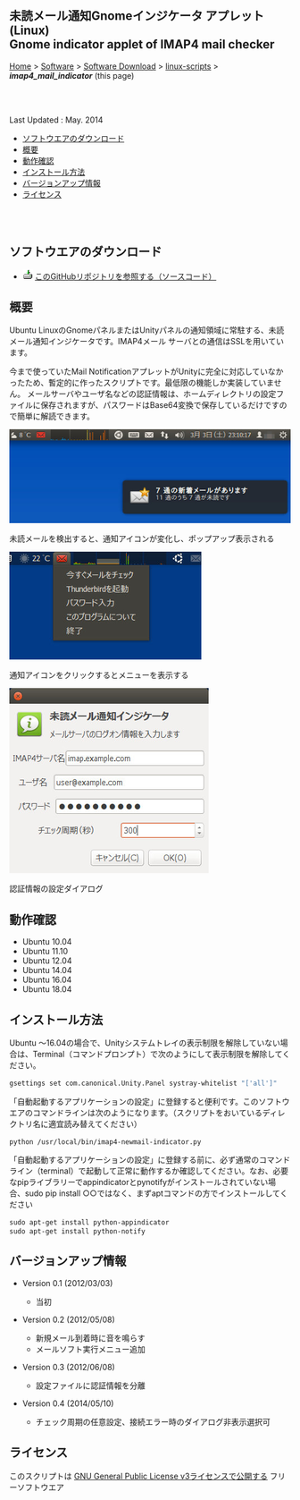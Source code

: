 ## 未読メール通知Gnomeインジケータ アプレット (Linux)<br />Gnome indicator applet of IMAP4 mail checker<!-- omit in toc -->

[Home](https://oasis3855.github.io/webpage/) > [Software](https://oasis3855.github.io/webpage/software/index.html) > [Software Download](https://oasis3855.github.io/webpage/software/software-download.html) > [linux-scripts](../README.md) > ***imap4_mail_indicator*** (this page)

<br />
<br />

Last Updated : May. 2014

- [ソフトウエアのダウンロード](#ソフトウエアのダウンロード)
- [概要](#概要)
- [動作確認](#動作確認)
- [インストール方法](#インストール方法)
- [バージョンアップ情報](#バージョンアップ情報)
- [ライセンス](#ライセンス)

<br />
<br />

## ソフトウエアのダウンロード

- ![download icon](../readme_pics/soft-ico-download-darkmode.gif)    [このGitHubリポジトリを参照する（ソースコード）](../imap4_mail_indicator/)

## 概要

Ubuntu LinuxのGnomeパネルまたはUnityパネルの通知領域に常駐する、未読メール通知インジケータです。IMAP4メール サーバとの通信はSSLを用いています。

今まで使っていたMail NotificationアプレットがUnityに完全に対応していなかったため、暫定的に作ったスクリプトです。最低限の機能しか実装していません。
メールサーバやユーザ名などの認証情報は、ホームディレクトリの設定ファイルに保存されますが、パスワードはBase64変換で保存しているだけですので簡単に解読できます。 


![未読メールを検出すると、通知アイコンが変化し、ポップアップ表示される ](readme_pics/soft-imap4mail-indicator02.jpg)

未読メールを検出すると、通知アイコンが変化し、ポップアップ表示される 

![通知アイコンをクリックするとメニューを表示する ](readme_pics/soft-imap4mail-indicator01.jpg)

通知アイコンをクリックするとメニューを表示する 

![認証情報の設定ダイアログ ](readme_pics/soft-imap4mail-indicator03.jpg)

認証情報の設定ダイアログ 

## 動作確認

-  Ubuntu 10.04
-  Ubuntu 11.10
-  Ubuntu 12.04
-  Ubuntu 14.04
-  Ubuntu 16.04
-  Ubuntu 18.04 

## インストール方法

Ubuntu 〜16.04の場合で、Unityシステムトレイの表示制限を解除していない場合は、Terminal（コマンドプロンプト）で次のようにして表示制限を解除してください。

```Bash
gsettings set com.canonical.Unity.Panel systray-whitelist "['all']"
```

「自動起動するアプリケーションの設定」に登録すると便利です。このソフトウエアのコマンドラインは次のようになります。（スクリプトをおいているディレクトリ名に適宜読み替えてください）

```
python /usr/local/bin/imap4-newmail-indicator.py
```

「自動起動するアプリケーションの設定」に登録する前に、必ず通常のコマンドライン（terminal）で起動して正常に動作するか確認してください。なお、必要なpipライブラリーでappindicatorとpynotifyがインストールされていない場合、sudo pip install ○○ではなく、まずaptコマンドの方でインストールしてください

```
sudo apt-get install python-appindicator
sudo apt-get install python-notify
```

## バージョンアップ情報

- Version 0.1 (2012/03/03)

  -    当初 

- Version 0.2 (2012/05/08)

  -    新規メール到着時に音を鳴らす 
  -    メールソフト実行メニュー追加 

- Version 0.3 (2012/06/08)

  -    設定ファイルに認証情報を分離 

- Version 0.4 (2014/05/10)

  -    チェック周期の任意設定、接続エラー時のダイアログ非表示選択可 


## ライセンス

このスクリプトは [GNU General Public License v3ライセンスで公開する](https://gpl.mhatta.org/gpl.ja.html) フリーソフトウエア


